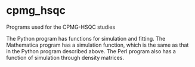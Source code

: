 # cpmg_hsqc

Programs used for the CPMG-HSQC studies

The Python program has functions for simulation and fitting.
The Mathematica program has a simulation function, which is the same as that in the Python program described above.
The Perl program also has a function of simulation through density matrices.
